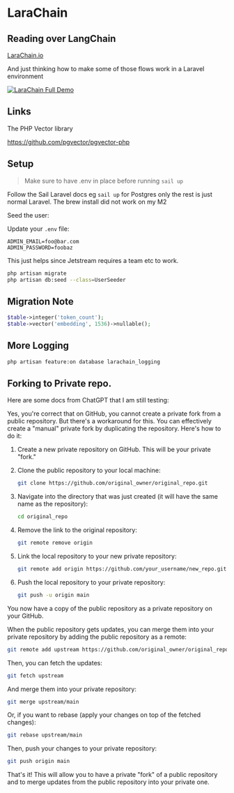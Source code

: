 # LaraChain

## Reading over LangChain

[LaraChain.io](https://github.com/alnutile/larachain/wiki)

And just thinking how to make some of those flows work in a Laravel environment

[![LaraChain Full Demo](https://img.youtube.com/vi/cz7d6d3pk4o/0.jpg)](https://www.youtube.com/watch?v=cz7d6d3pk4o)


## Links

The PHP Vector library

https://github.com/pgvector/pgvector-php

## Setup

> Make sure to have .env in place before running `sail up`

Follow the Sail Laravel docs eg `sail up` for Postgres only the rest is just 
normal Laravel. The brew install did not work on my M2

Seed the user:

Update your `.env` file:

```dotenv
ADMIN_EMAIL=foo@bar.com
ADMIN_PASSWORD=foobaz
```

This just helps since Jetstream requires a team etc to work.


```bash
php artisan migrate
php artisan db:seed --class=UserSeeder
```


## Migration Note

```php 
$table->integer('token_count');
$table->vector('embedding', 1536)->nullable(); 
```

## More Logging 

```bash 
php artisan feature:on database larachain_logging
```



## Forking to Private repo.

Here are some docs from ChatGPT that I am still testing:

Yes, you're correct that on GitHub, you cannot create a private fork from a public repository. But there's a workaround for this. You can effectively create a "manual" private fork by duplicating the repository. Here's how to do it:

1. Create a new private repository on GitHub. This will be your private "fork."
2. Clone the public repository to your local machine:

   ```bash
   git clone https://github.com/original_owner/original_repo.git
   ```
3. Navigate into the directory that was just created (it will have the same name as the repository):

   ```bash
   cd original_repo
   ```
4. Remove the link to the original repository:

   ```bash
   git remote remove origin
   ```
5. Link the local repository to your new private repository:

   ```bash
   git remote add origin https://github.com/your_username/new_repo.git
   ```
6. Push the local repository to your private repository:

   ```bash
   git push -u origin main
   ```

You now have a copy of the public repository as a private repository on your GitHub.

When the public repository gets updates, you can merge them into your private repository by adding the public repository as a remote:

```bash
git remote add upstream https://github.com/original_owner/original_repo.git
```

Then, you can fetch the updates:

```bash
git fetch upstream
```

And merge them into your private repository:

```bash
git merge upstream/main
```

Or, if you want to rebase (apply your changes on top of the fetched changes):

```bash
git rebase upstream/main
```

Then, push your changes to your private repository:

```bash
git push origin main
```

That's it! This will allow you to have a private "fork" of a public repository and to merge updates from the public repository into your private one.
